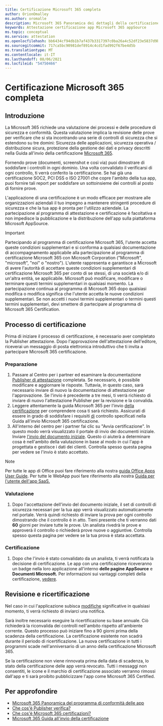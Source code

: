 ```yaml
---
title: Certificazione Microsoft 365 completa
author: OrionOmalley
ms.author: oromalle
description: Microsoft 365 Panoramica dei dettagli della certificazione
keywords: Attestazione certificazione app Microsoft 365 appSource
ms.topic: conceptual
ms.service: attestation
ms.openlocfilehash: bb6434cf94db1b7af437b3317397c0ba26a4c52df23e5837d9bcab1e98ff7a47
ms.sourcegitcommit: 717ca5bc90981def8914c4cd1fad992f67be4d5b
ms.translationtype: MT
ms.contentlocale: it-IT
ms.lasthandoff: 08/06/2021
ms.locfileid: "54750466"
---
```

# <a name="complete-microsoft-365-certification"></a>Certificazione Microsoft 365 completa

## <a name="introduction"></a>Introduzione

La Microsoft 365 richiede una valutazione dei processi e delle procedure di sicurezza e conformità. Questa valutazione implica la revisione delle prove per verificare che si sta incontrando una serie di controlli di sicurezza che si estendono su tre domini: Sicurezza delle applicazioni, sicurezza operativa / distribuzione sicura, protezione della gestione dei dati e privacy descritti nella Guida all'invio della certificazione [Microsoft 365](https://docs.microsoft.com/microsoft-365-app-certification/docs/certification-submission-guide).

Fornendo prove (documenti, screenshot e così via) puoi dimostrare di soddisfare i controlli in ogni dominio. Una volta convalidato il verificarsi di ogni controllo, ti verrà conferito la certificazione. Se hai già una certificazione SOC2, PCI DSS o ISO 27001 che copre l'ambito della tua app, puoi fornire tali report per soddisfare un sottoinsieme dei controlli al posto di fornire prove. 

L'applicazione di una certificazione è un modo efficace per mostrare alle organizzazioni aziendali il tuo impegno a mantenere stringenti procedure di sicurezza e che la tua app è pronta per l'utilizzo aziendale. La partecipazione al programma di attestazione e certificazione è facoltativa e non impedisce la pubblicazione e la distribuzione dell'app sulla piattaforma Microsoft AppSource.

> [!IMPORTANT]
> Partecipando al programma di certificazione Microsoft 365, l'utente accetta queste condizioni supplementari e si conforma a qualsiasi documentazione di accompagnamento applicabile alla partecipazione al programma di certificazione Microsoft 365 con Microsoft Corporation ("Microsoft", "microsoft", "noi" o "nostro"). L'utente rappresenta e garantisce a Microsoft di avere l'autorità di accettare queste condizioni supplementari di certificazione Microsoft 365 per conto di se stessi, di una società e/o di un'altra entità, se applicabile. Microsoft può modificare, modificare o terminare questi termini supplementari in qualsiasi momento. La partecipazione continua al programma di Microsoft 365 dopo qualsiasi modifica o modifica significa che l'utente accetta le nuove condizioni supplementari. Se non accetti i nuovi termini supplementari o termini questi termini supplementari, devi smettere di partecipare al programma di Microsoft 365 Certification.

## <a name="certification-process"></a>Processo di certificazione

Prima di iniziare il processo di certificazione, è necessario aver completato la Publisher attestazione. Dopo l'approvazione dell'attestazione dell'editore, riceverai un messaggio di posta elettronica introduttivo che ti invita a partecipare Microsoft 365 certificazione.

### <a name="preparation"></a>Preparazione
1. Passare al Centro per i partner ed esaminare la documentazione [Publisher di attestazione]( https://docs.microsoft.com/microsoft-365-app-certification/docs/attestation) completata. Se necessario, è possibile modificare e aggiornare le risposte. Tuttavia, in questo caso, sarà necessario inviare di nuovo la documentazione di attestazione per l'approvazione. Se l'invio è precedente a tre mesi, ti verrà richiesto di inviare di nuovo l'attestazione Publisher per la revisione e la convalida. 
1. Leggere attentamente la guida Microsoft 365 per l'invio [della certificazione](https://docs.microsoft.com/microsoft-365-app-certification/docs/certification-submission-guide) per comprendere cosa ti sarà richiesto. Assicurati di essere in grado di soddisfare i requisiti [di]( https://docs.microsoft.com/microsoft-365-app-certification/docs/certification-submission-guide#app-certification-criteria) controllo specificati nella Guida all'invio Microsoft 365 certificazione.
1. All'interno del centro per i partner fai clic su "Avvia certificazione". In questo modo verrà visualizzato il portale di invio dei documenti iniziale. Inviare [l'invio del documento iniziale](https://docs.microsoft.com/microsoft-365-app-certification/docs/certification-submission-guide#initial-document-submission). Questo ci aiuterà a determinare cosa è nell'ambito della valutazione in base al modo in cui l'app è progettata e gestisce i dati dei clienti. Controlla spesso questa pagina per vedere se l'invio è stato accettato.

>[!NOTE]
>Per tutte le app di Office puoi fare riferimento alla nostra [guida Office Apps User Guide](https://docs.microsoft.com/microsoft-365-app-certification/docs/userguide). Per tutte le WebApp puoi fare riferimento alla nostra [Guida per l'utente dell'app SaaS.](https://docs.microsoft.com/en-us/microsoft-365-app-certification/docs/saasuserguide)

### <a name="assessment"></a>Valutazione
1. Dopo l'accettazione dell'invio del documento iniziale, il set di controlli di sicurezza necessari per la tua app verrà visualizzato automaticamente nel portale. Verrà quindi richiesto di inviare la prova per ogni controllo dimostrando che il controllo è in atto. Tieni presente che ti verranno dati **60** giorni per inviare tutte le prove. Un analista rivedrà le prove e approverà il controllo o richiederà prove nuove o aggiuntive. Controlla spesso questa pagina per vedere se la tua prova è stata accettata.
### <a name="certification"></a>Certificazione
1. Dopo che l'invio è stato convalidato da un analista, ti verrà notificata la decisione di certificazione. Le app con una certificazione riceveranno un badge nella loro applicazione all'interno **delle pagine AppSource** e **Documenti Microsoft.** Per informazioni sui vantaggi completi della certificazione, [vedere](https://docs.microsoft.com/microsoft-365-app-certification/docs/enterprise-app-certification-guide#program-benefits).

## <a name="review-and-re-certification"></a>Revisione e ricertificazione
Nel caso in cui l'applicazione subisca [modifiche](https://docs.microsoft.com/microsoft-365-app-certification/docs/certification-submission-guide#significant-changes) significative in qualsiasi momento, ti verrà richiesto di inviarci una notifica.

Sarà inoltre necessario eseguire la ricertificazione su base annuale. Ciò richiederà la riconvalida dei controlli nell'ambito rispetto all'ambiente corrente. Questo processo può iniziare fino a 90 giorni prima della scadenza della certificazione. La certificazione esistente non scadrà durante il periodo di ricertificazione. La nuova certificazione in tutti i programmi scade nell'anniversario di un anno della certificazione Microsoft 365.

Se la certificazione non viene rinnovata prima della data di scadenza, lo stato della certificazione delle app verrà revocato. Tutti i messaggi non consentiti, le icone e il marchio di certificazione associato verranno rimossi dall'app e ti sarà proibito pubblicizzare l'app come Microsoft 365 Certified.



## <a name="learn-more"></a>Per approfondire

* [Microsoft 365 Panoramica del programma di conformità delle app](~/overview.md)  
* [Che cos'è Publisher verifica?](https://docs.microsoft.com/azure/active-directory/develop/publisher-verification-overview)
* [Che cos'è Microsoft 365 certificazioni?](~/docs/enterprise-app-certification-guide.md)  
* [Microsoft 365 Guida all'invio della certificazione](~/docs/certification-submission-guide.md)
